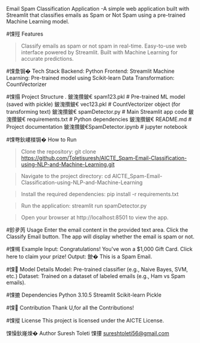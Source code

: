 Email Spam Classification Application
   -A simple web application built with Streamlit that classifies emails as Spam or Not Spam using a pre-trained Machine Learning model.

#馃殌 Features
   >Classify emails as spam or not spam in real-time.
   >Easy-to-use web interface powered by Streamlit.
   >Built with Machine Learning for accurate predictions.

#馃洜锔� Tech Stack
  Backend: Python
  Frontend: Streamlit
  Machine Learning: Pre-trained model using Scikit-learn
  Data Transformation: CountVectorizer

#馃搨 Project Structure
.
鈹溾攢鈹€ spam123.pkl               # Pre-trained ML model (saved with pickle)
鈹溾攢鈹€ vec123.pkl                # CountVectorizer object (for transforming text)
鈹溾攢鈹€ spamDetector.py                    # Main Streamlit app code
鈹溾攢鈹€ requirements.txt          # Python dependencies
鈹溾攢鈹€ README.md                 # Project documentation
鈹溾攢鈹€SpamDetector.ipynb         # jupyter notebook 

#馃弮鈥嶁檪锔� How to Run
>Clone the repository:
git clone https://github.com/Toletisuresh/AICTE_Spam-Email-Classification-using-NLP-and-Machine-Learning.git

>Navigate to the project directory:
cd AICTE_Spam-Email-Classification-using-NLP-and-Machine-Learning

>Install the required dependencies:
pip install -r requirements.txt

>Run the application:
streamlit run spamDetector.py

>Open your browser at http://localhost:8501 to view the app.

#鉁夛笍 Usage
Enter the email content in the provided text area.
Click the Classify Email button.
The app will display whether the email is spam or not.

#馃幆 Example
Input:
Congratulations! You've won a $1,000 Gift Card. Click here to claim your prize!
Output:
鉂� This is a Spam Email.

#馃 Model Details
Model: Pre-trained classifier (e.g., Naive Bayes, SVM, etc.)
Dataset: Trained on a dataset of labeled emails (e.g., Ham vs Spam emails).

#馃摝 Dependencies
Python 3.10.5
Streamlit
Scikit-learn
Pickle

#馃 Contribution
Thank U,for all the Contributions!

#馃摐 License
This project is licensed under the AICTE License.

馃懆鈥嶐煉� Author
Suresh Toleti
馃摟 sureshtoleti56@gmail.com 
